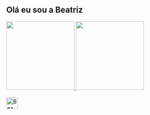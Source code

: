 ## Olá eu sou a Beatriz

<div>
  <a href="https://github.com/beatrizvitoriaa">
  <img height="180em" src="https://github-readme-stats.vercel.app/api?username=beatrizvitoriaa&show_icons=true&theme=dracula&include_all_commits=true&count_private=true"/>
  <img height="180em" src="https://github-readme-stats.vercel.app/api/top-langs/?username=beatrizvitoriaa&layout=compact&langs_count=16&theme=dracula"/>
</div>
<div style="display: inline_block"><br>
<img align="center" alt="Bea" height="30" widht="40" src="https://cdn.jsdelivr.net/gh/devicons/devicon@latest/icons/html5/html5-original.svg">
  
</div>

